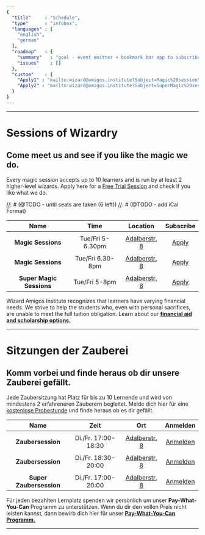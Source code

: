 ```yaml
---
{
  "title"     : "Schedule",
  "type"      : "infobox",
  "languages" : [
    "english",
    "german"
  ],
  "roadmap"   : {
    "summary"   : "goal - event emitter + bookmark bar app to subscribe",
    "issues"    : []
  },
  "custom"    : {
    "Apply1" : "mailto:wizard@amigos.institute?Subject=Magic%20session",
    "Apply2" : "mailto:wizard@amigos.institute?Subject=SuperMagic%20session"
  }  
}
---
```


---
[](@english)
# Sessions of Wizardry

## Come meet us and see if you like the magic we do.

Every magic session accepts up to 10 learners and is run by at least 2 higher-level wizards. Apply here for a [Free Trial Session](mailto:wizard@amigos.institute) and check if you like what we do.


[//]: # (@TODO - next free workshop - sunday)
[//]: # (@TODO - monday + thursday sessions)
[//]: # (@TODO - until seats are taken (6 left))
[//]: # (@TODO - add iCal Format)

| Name                     |  Time               |          Location          |              Subscribe           |
| :----------------------: |:-------------------:|:--------------------------:|:--------------------------------:| 
|                          |                      |                             |                                  |
| **Magic Sessions** |  Tue/Fri 5-6.30pm | [Adalberstr. 8][address]  | [Apply](Apply1)   |
|                          |                      |                             |                                  |
| **Magic Sessions** |  Tue/Fri 6.30-8pm | [Adalberstr. 8][address]  | [Apply](Apply1)   |
|                          |                      |                             |                                  |
| **Super Magic Sessions** | Tue/Fri 5-8pm | [Adalberstr. 8][address]  |  [Apply](Apply2)  |

Wizard Amigos Institute recognizes that learners have varying financial needs. We strive to help the students who, even with personal sacrifices, are unable to meet the full tuition obligation. Learn about our **[financial aid and scholarship options.](mailto:wizard@amigos.institute?Subject=Financial%20aid%20and%20scholarship%20options&Body=%0D%0A)** 

---
[](@german)
# Sitzungen der Zauberei

## Komm vorbei und finde heraus ob dir unsere Zauberei gefällt.

Jede Zaubersitzung hat Platz für bis zu 10 Lernende und wird von mindestens 2 erfahreneren Zauberern begleitet. Melde dich hier für eine [kostenlose Probestunde](mailto:wizard@amigos.institute) und finde heraus ob es dir gefällt.


| Name                        |        Zeit      |             Ort            |             Anmelden             |
| :-------------------------: |:-------------------:|:--------------------------:|:--------------------------------:|
|                             |                     |                            |                                  |
| **Zaubersession** | Di./Fr. 17:00-18:30 |[Adalberstr. 8][address] |[Anmelden](Apply1)   |
|                             |                     |                            |                                  |
| **Zaubersession** | Di./Fr. 18:30-20:00 |[Adalberstr. 8][address] |[Anmelden](Apply1)   |
|                             |                     |                            |                                  |
| **Super Zaubersession**|Di./Fr. 17:00-20:00|[Adalberstr. 8][address]|[Anmelden](Apply2) |

Für jeden bezahlten Lernplatz spenden wir persönlich um unser **Pay-What-You-Can** Programm zu unterstützen. Wenn du dir den vollen Preis nicht leisten kannst, dann bewirb dich hier für unser **[Pay-What-You-Can Programm.](mailto:wizard@amigos.institute?Subject=Financial%20aid%20and%20scholarship%20options&Body=%0D%0A)** 

---

[address]: https://www.google.de/maps/dir//co.up,+Adalbertstra%C3%9Fe+8,+10999+Berlin,+Deutschland/@52.50033,13.419786,17z/data=!4m12!1m3!3m2!1s0x47a84e337e23d413:0x2cfd69e5a9f68f1a!2sco.up!4m7!1m0!1m5!1m1!1s0x47a84e337e23d413:0x2cfd69e5a9f68f1a!2m2!1d13.419786!2d52.50033

